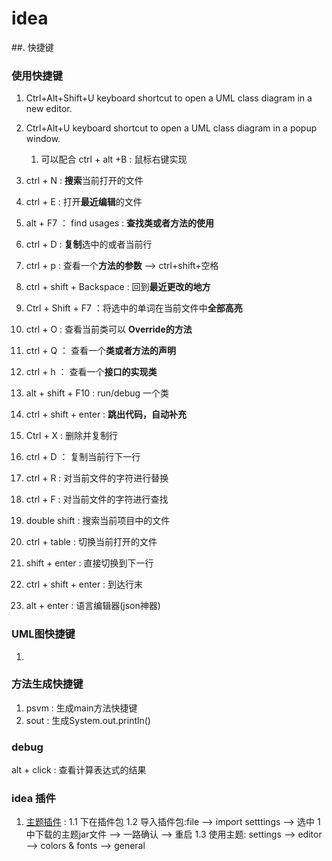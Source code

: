 # idea
##. 快捷键
### 使用快捷键
1. Ctrl+Alt+Shift+U keyboard shortcut to open a UML class diagram in a new editor.
2. Ctrl+Alt+U keyboard shortcut to open a UML class diagram in a popup window.  
    1. 可以配合 ctrl + alt +B : 鼠标右键实现
3. ctrl + N : **搜索**当前打开的文件  
4. ctrl + E : 打开**最近编辑**的文件
4. alt + F7 ： find usages : **查找类或者方法的使用**
5. ctrl + D : **复制**选中的或者当前行

6. ctrl + p : 查看一个**方法的参数**  -->  ctrl+shift+空格 

7. ctrl + shift + Backspace : 回到**最近更改的地方**
8. Ctrl + Shift + F7 ：将选中的单词在当前文件中**全部高亮**
9. ctrl + O : 查看当前类可以 **Override的方法**
10. ctrl + Q ： 查看一个**类或者方法的声明**
11. ctrl + h ： 查看一个**接口的实现类**
12. alt + shift + F10 : run/debug 一个类
12. ctrl + shift + enter : **跳出代码，自动补充**
13. Ctrl + X : 删除并复制行
14. ctrl + D ： 复制当前行下一行
15. ctrl + R : 对当前文件的字符进行替换
16. ctrl + F : 对当前文件的字符进行查找
17. double shift : 搜索当前项目中的文件
18. ctrl +  table : 切换当前打开的文件
19. shift + enter : 直接切换到下一行
20. ctrl + shift + enter : 到达行末
21. alt + enter : 语言编辑器(json神器)
### UML图快捷键
1. 
### 方法生成快捷键
1. psvm : 生成main方法快捷键
2. sout : 生成System.out.println()

### debug
alt + click : 查看计算表达式的结果

### idea 插件
1. [主题插件](http://color-themes.com/?view=index) : 
    1.1 下在插件包
    1.2 导入插件包:file –> import setttings –> 选中 1 中下载的主题jar文件 –> 一路确认 –> 重启
    1.3 使用主题:  settings –> editor –> colors & fonts –> general
